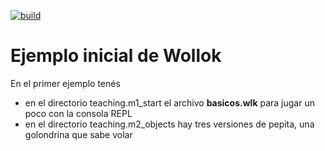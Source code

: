 
 
[![build](https://github.com/wollok/initialLearning/actions/workflows/ci.yml/badge.svg)](https://github.com/wollok/initialLearning/actions/workflows/ci.yml)


# Ejemplo inicial de Wollok

En el primer ejemplo tenés 

* en el directorio teaching.m1_start el archivo **basicos.wlk** para jugar un poco con la consola REPL
* en el directorio teaching.m2_objects hay tres versiones de pepita, una golondrina que sabe volar


